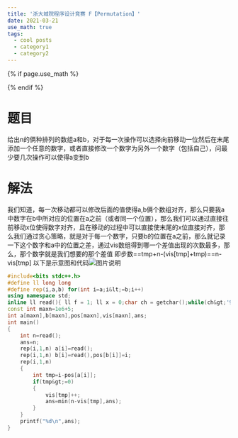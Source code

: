 ```yaml
---
title: '浙大城院程序设计竞赛 F【Permutation】'
date: 2021-03-21
use_math: true
tags:
  - cool posts
  - category1
  - category2
---
```

{% if page.use_math %}  
<script type="text/javascript" id="MathJax-script" async  
  src="https://cdn.jsdelivr.net/npm/mathjax@3/es5/tex-mml-chtml.js">  
</script>  
<script>  
  MathJax = {  
    tex: {  
      inlineMath: [['$', '$'], ['\\(', '\\)']],  
      displayMath: [['$$', '$$'], ['\\[', '\\]']],  
      processEscapes: true  
    }  
  };  
</script>  
{% endif %}

# 题目  
给出n的俩种排列的数组a和b，对于每一次操作可以选择向前移动一位然后在末尾添加一个任意的数字，或者直接修改一个数字为另外一个数字（包括自己），问最少要几次操作可以使得a变到b

# 解法
我们知道，每一次移动都可以修改后面的值使得a,b俩个数组对齐，那么只要我a中数字在b中所对应的位置在a之前（或者同一个位置），那么我们可以通过直接往前移动x位使得数字对齐，且在移动的过程中可以直接使末尾的x位直接对齐，那么我们通过贪心策略，就是对于每一个数字，只要b的位置在a之前，那么就记录一下这个数字和a中的位置之差，通过vis数组得到哪一个差值出现的次数最多，那么，那个数字就是我们想要的那个差值
即步数==tmp+n-(vis[tmp]+tmp)==n-vis[tmp]
以下是示意图和代码![图片说明](https://uploadfiles.nowcoder.com/images/20210321/283784256_1616331172724/A515DDEA88FDDC2F8DAF6503CD17F74C "图片标题") 

```cpp 
#include<bits stdc++.h>
#define ll long long
#define rep(i,a,b) for(int i=a;i&lt;=b;i++)
using namespace std;
inline ll read(){ ll f = 1; ll x = 0;char ch = getchar();while(ch&gt;'9'||ch&lt;'0') {if(ch=='-') f=-1; ch = getchar();}while(ch&gt;='0'&amp;&amp;ch&lt;='9') x = (x&lt;&lt;3) + (x&lt;&lt;1) + ch - '0',  ch = getchar();return x*f; }
const int maxn=1e6+5;
int a[maxn],b[maxn],pos[maxn],vis[maxn],ans;
int main()
{
	int n=read();
	ans=n;
	rep(i,1,n) a[i]=read();
	rep(i,1,n) b[i]=read(),pos[b[i]]=i; 
	rep(i,1,n)
	{
		int tmp=i-pos[a[i]];
		if(tmp&gt;=0)
		{
			vis[tmp]++;
			ans=min(n-vis[tmp],ans);
		}
	}
	printf("%d\n",ans);
}
```
